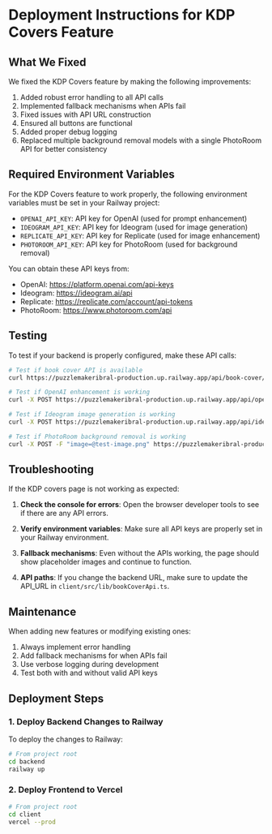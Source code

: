# Deployment Instructions for KDP Covers Feature

## What We Fixed

We fixed the KDP Covers feature by making the following improvements:

1. Added robust error handling to all API calls
2. Implemented fallback mechanisms when APIs fail
3. Fixed issues with API URL construction
4. Ensured all buttons are functional
5. Added proper debug logging
6. Replaced multiple background removal models with a single PhotoRoom API for better consistency

## Required Environment Variables

For the KDP Covers feature to work properly, the following environment variables must be set in your Railway project:

- `OPENAI_API_KEY`: API key for OpenAI (used for prompt enhancement)
- `IDEOGRAM_API_KEY`: API key for Ideogram (used for image generation)
- `REPLICATE_API_KEY`: API key for Replicate (used for image enhancement)
- `PHOTOROOM_API_KEY`: API key for PhotoRoom (used for background removal)

You can obtain these API keys from:
- OpenAI: https://platform.openai.com/api-keys
- Ideogram: https://ideogram.ai/api
- Replicate: https://replicate.com/account/api-tokens
- PhotoRoom: https://www.photoroom.com/api

## Testing

To test if your backend is properly configured, make these API calls:

```bash
# Test if book cover API is available
curl https://puzzlemakeribral-production.up.railway.app/api/book-cover/test

# Test if OpenAI enhancement is working
curl -X POST https://puzzlemakeribral-production.up.railway.app/api/openai/test

# Test if Ideogram image generation is working
curl -X POST https://puzzlemakeribral-production.up.railway.app/api/ideogram/test

# Test if PhotoRoom background removal is working
curl -X POST -F "image=@test-image.png" https://puzzlemakeribral-production.up.railway.app/api/vectorize/remove-background
```

## Troubleshooting

If the KDP covers page is not working as expected:

1. **Check the console for errors**: Open the browser developer tools to see if there are any API errors.

2. **Verify environment variables**: Make sure all API keys are properly set in your Railway environment.

3. **Fallback mechanisms**: Even without the APIs working, the page should show placeholder images and continue to function.

4. **API paths**: If you change the backend URL, make sure to update the API_URL in `client/src/lib/bookCoverApi.ts`.

## Maintenance

When adding new features or modifying existing ones:

1. Always implement error handling
2. Add fallback mechanisms for when APIs fail
3. Use verbose logging during development
4. Test both with and without valid API keys

## Deployment Steps

### 1. Deploy Backend Changes to Railway

To deploy the changes to Railway:

```bash
# From project root
cd backend
railway up
```

### 2. Deploy Frontend to Vercel

```bash
# From project root
cd client
vercel --prod
``` 
